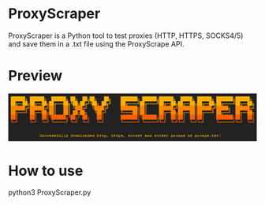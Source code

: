 # ProxyScraper
ProxyScraper is a Python tool to test proxies (HTTP, HTTPS, SOCKS4/5) and save them in a .txt file using the ProxyScrape API.
# Preview 
![](https://github.com/Maous-B/ProxyScraper/blob/main/ProxyScraper.png?raw=true)
# How to use
python3 ProxyScraper.py
